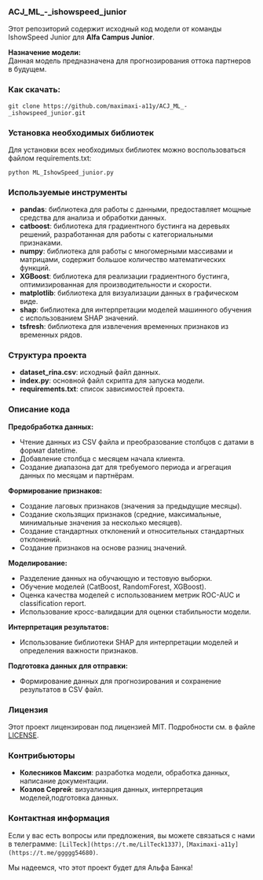 ### ACJ_ML_-_ishowspeed_junior

Этот репозиторий содержит исходный код модели от команды IshowSpeed Junior для **Alfa Campus Junior**.

**Назначение модели:**  
Данная модель предназначена для прогнозирования оттока партнеров в будущем.

### Как скачать:

```
git clone https://github.com/maximaxi-a11y/ACJ_ML_-_ishowspeed_junior.git
```

### Установка необходимых библиотек

Для установки всех необходимых библиотек можно воспользоваться файлом requirements.txt:

```
python ML_IshowSpeed_junior.py
```

### Используемые инструменты

- **pandas**: библиотека для работы с данными, предоставляет мощные средства для анализа и обработки данных.
- **catboost**: библиотека для градиентного бустинга на деревьях решений, разработанная для работы с категориальными признаками.
- **numpy**: библиотека для работы с многомерными массивами и матрицами, содержит большое количество математических функций.
- **XGBoost**: библиотека для реализации градиентного бустинга, оптимизированная для производительности и скорости.
- **matplotlib**: библиотека для визуализации данных в графическом виде.
- **shap**: библиотека для интерпретации моделей машинного обучения с использованием SHAP значений.
- **tsfresh**: библиотека для извлечения временных признаков из временных рядов.

### Структура проекта

- **dataset_rina.csv**: исходный файл данных.
- **index.py**: основной файл скрипта для запуска модели.
- **requirements.txt**: список зависимостей проекта.

### Описание кода

**Предобработка данных:**
- Чтение данных из CSV файла и преобразование столбцов с датами в формат datetime.
- Добавление столбца с месяцем начала клиента.
- Создание диапазона дат для требуемого периода и агрегация данных по месяцам и партнёрам.

**Формирование признаков:**
- Создание лаговых признаков (значения за предыдущие месяцы).
- Создание скользящих признаков (средние, максимальные, минимальные значения за несколько месяцев).
- Создание стандартных отклонений и относительных стандартных отклонений.
- Создание признаков на основе разниц значений.

**Моделирование:**
- Разделение данных на обучающую и тестовую выборки.
- Обучение моделей (CatBoost, RandomForest, XGBoost).
- Оценка качества моделей с использованием метрик ROC-AUC и classification report.
- Использование кросс-валидации для оценки стабильности модели.

**Интерпретация результатов:**
- Использование библиотеки SHAP для интерпретации моделей и определения важности признаков.

**Подготовка данных для отправки:**
- Формирование данных для прогнозирования и сохранение результатов в CSV файл.

### Лицензия

Этот проект лицензирован под лицензией MIT. Подробности см. в файле [LICENSE](LICENSE).

### Контрибьюторы

- **Колесников Максим**: разработка модели, обработка данных, написание документации.
- **Козлов Сергей**: визуализация данных, интерпретация моделей,подготовка данных.


### Контактная информация

Если у вас есть вопросы или предложения, вы можете связаться с нами в телеграмме: `[LilTeck](https://t.me/LilTeck1337)`, `[Maximaxi-a11y](https://t.me/ggggg54680)`.

Мы надеемся, что этот проект будет для Альфа Банка!








